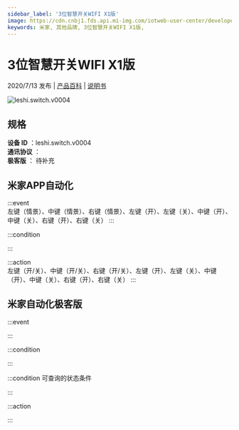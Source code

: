 ```yaml
---
sidebar_label: '3位智慧开关WIFI X1版'
image: https://cdn.cnbj1.fds.api.mi-img.com/iotweb-user-center/developer_1679047690824NYDh3Q48.png?GalaxyAccessKeyId=AKVGLQWBOVIRQ3XLEW&Expires=9223372036854775807&Signature=r9qYbBIK9UaqTxkU/Hb3Deqc06Q=
keywords: 米家, 其他品牌, 3位智慧开关WIFI X1版, 
---
```

# 3位智慧开关WIFI X1版

2020/7/13 发布 | [产品百科](https://home.mi.com/webapp/content/baike/product/index.html?model=leshi.switch.v0004/) | [说明书](https://home.mi.com/views/introduction.html?model=leshi.switch.v0004&region=cn)

![leshi.switch.v0004](https://cdn.cnbj1.fds.api.mi-img.com/iotweb-user-center/developer_1679047690824NYDh3Q48.png?GalaxyAccessKeyId=AKVGLQWBOVIRQ3XLEW&Expires=9223372036854775807&Signature=r9qYbBIK9UaqTxkU/Hb3Deqc06Q=)

## 规格  
> 
**设备 ID** ：leshi.switch.v0004  
**通讯协议** ：  
**极客版**  ： 待补充 


## 米家APP自动化  

:::event  
左键（情景）、中键（情景）、右键（情景）、左键（开）、左键（关）、中键（开）、中键（关）、右键（开）、右键（关）
:::

:::condition  

:::

:::action   
左键（开/关）、中键（开/关）、右键（开/关）、左键（开）、左键（关）、中键（开）、中键（关）、右键（开）、右键（关）
:::

## 米家自动化极客版  

:::event  

:::

:::condition  

:::

:::condition 可查询的状态条件  

:::

:::action  

:::

        
